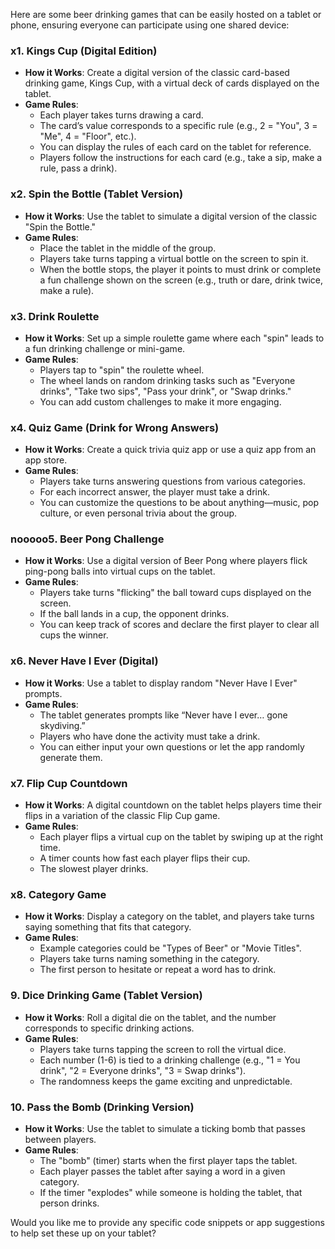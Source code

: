 Here are some beer drinking games that can be easily hosted on a tablet or phone, ensuring everyone can participate using one shared device:

### x1. **Kings Cup (Digital Edition)**
- **How it Works**: Create a digital version of the classic card-based drinking game, Kings Cup, with a virtual deck of cards displayed on the tablet.
- **Game Rules**:
    - Each player takes turns drawing a card.
    - The card’s value corresponds to a specific rule (e.g., 2 = "You", 3 = "Me", 4 = "Floor", etc.).
    - You can display the rules of each card on the tablet for reference.
    - Players follow the instructions for each card (e.g., take a sip, make a rule, pass a drink).

### x2. **Spin the Bottle (Tablet Version)**
- **How it Works**: Use the tablet to simulate a digital version of the classic "Spin the Bottle."
- **Game Rules**:
    - Place the tablet in the middle of the group.
    - Players take turns tapping a virtual bottle on the screen to spin it.
    - When the bottle stops, the player it points to must drink or complete a fun challenge shown on the screen (e.g., truth or dare, drink twice, make a rule).

### x3. **Drink Roulette**
- **How it Works**: Set up a simple roulette game where each "spin" leads to a fun drinking challenge or mini-game.
- **Game Rules**:
    - Players tap to "spin" the roulette wheel.
    - The wheel lands on random drinking tasks such as "Everyone drinks", "Take two sips", "Pass your drink", or "Swap drinks."
    - You can add custom challenges to make it more engaging.

### x4. **Quiz Game (Drink for Wrong Answers)**
- **How it Works**: Create a quick trivia quiz app or use a quiz app from an app store.
- **Game Rules**:
    - Players take turns answering questions from various categories.
    - For each incorrect answer, the player must take a drink.
    - You can customize the questions to be about anything—music, pop culture, or even personal trivia about the group.

### nooooo5. **Beer Pong Challenge**
- **How it Works**: Use a digital version of Beer Pong where players flick ping-pong balls into virtual cups on the tablet.
- **Game Rules**:
    - Players take turns "flicking" the ball toward cups displayed on the screen.
    - If the ball lands in a cup, the opponent drinks.
    - You can keep track of scores and declare the first player to clear all cups the winner.

### x6. **Never Have I Ever (Digital)**
- **How it Works**: Use a tablet to display random "Never Have I Ever" prompts.
- **Game Rules**:
    - The tablet generates prompts like “Never have I ever… gone skydiving.”
    - Players who have done the activity must take a drink.
    - You can either input your own questions or let the app randomly generate them.

### x7. **Flip Cup Countdown**
- **How it Works**: A digital countdown on the tablet helps players time their flips in a variation of the classic Flip Cup game.
- **Game Rules**:
    - Each player flips a virtual cup on the tablet by swiping up at the right time.
    - A timer counts how fast each player flips their cup.
    - The slowest player drinks.

### x8. **Category Game**
- **How it Works**: Display a category on the tablet, and players take turns saying something that fits that category.
- **Game Rules**:
    - Example categories could be "Types of Beer" or "Movie Titles".
    - Players take turns naming something in the category.
    - The first person to hesitate or repeat a word has to drink.

### 9. **Dice Drinking Game (Tablet Version)**
- **How it Works**: Roll a digital die on the tablet, and the number corresponds to specific drinking actions.
- **Game Rules**:
    - Players take turns tapping the screen to roll the virtual dice.
    - Each number (1-6) is tied to a drinking challenge (e.g., "1 = You drink", "2 = Everyone drinks", "3 = Swap drinks").
    - The randomness keeps the game exciting and unpredictable.

### 10. **Pass the Bomb (Drinking Version)**
- **How it Works**: Use the tablet to simulate a ticking bomb that passes between players.
- **Game Rules**:
    - The "bomb" (timer) starts when the first player taps the tablet.
    - Each player passes the tablet after saying a word in a given category.
    - If the timer "explodes" while someone is holding the tablet, that person drinks.

Would you like me to provide any specific code snippets or app suggestions to help set these up on your tablet?
